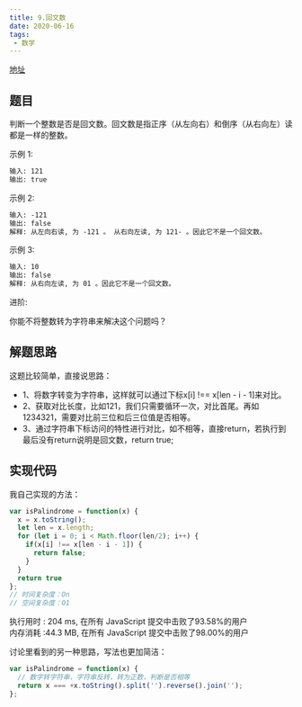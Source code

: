 ```yaml
---
title: 9.回文数
date: 2020-06-16
tags:
 - 数学
---
```

[地址](https://leetcode-cn.com/problems/palindrome-number/)
## 题目
判断一个整数是否是回文数。回文数是指正序（从左向右）和倒序（从右向左）读都是一样的整数。

示例 1:
```md
输入: 121
输出: true
```

示例 2:
```md
输入: -121
输出: false
解释: 从左向右读, 为 -121 。 从右向左读, 为 121- 。因此它不是一个回文数。
```

示例 3:
```md
输入: 10
输出: false
解释: 从右向左读, 为 01 。因此它不是一个回文数。
```

进阶:

你能不将整数转为字符串来解决这个问题吗？

## 解题思路
这题比较简单，直接说思路：<br/>
- 1、将数字转变为字符串，这样就可以通过下标x[i] !== x[len - i - 1]来对比。
- 2、获取对比长度，比如121，我们只需要循环一次，对比首尾。再如1234321，需要对比前三位和后三位值是否相等。
- 3、通过字符串下标访问的特性进行对比，如不相等，直接return，若执行到最后没有return说明是回文数，return true;

## 实现代码
我自己实现的方法：
```js
var isPalindrome = function(x) {
  x = x.toString();
  let len = x.length;
  for (let i = 0; i < Math.floor(len/2); i++) {
    if(x[i] !== x[len - i - 1]) {
      return false;
    }
  }
  return true
};
// 时间复杂度：On
// 空间复杂度：O1
```
执行用时 :
204 ms, 在所有 JavaScript 提交中击败了93.58%的用户 <br />
内存消耗 :44.3 MB, 在所有 JavaScript 提交中击败了98.00%的用户

讨论里看到的另一种思路，写法也更加简洁：
```js
var isPalindrome = function(x) {
  // 数字转字符串，字符串反转，转为正数，判断是否相等
  return x === +x.toString().split('').reverse().join('');
};
```